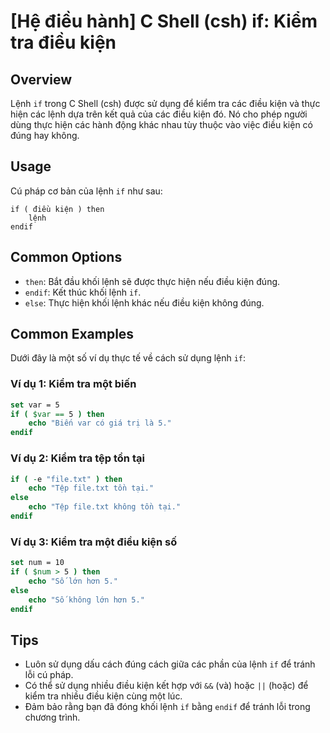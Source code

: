 # [Hệ điều hành] C Shell (csh) if: Kiểm tra điều kiện

## Overview
Lệnh `if` trong C Shell (csh) được sử dụng để kiểm tra các điều kiện và thực hiện các lệnh dựa trên kết quả của các điều kiện đó. Nó cho phép người dùng thực hiện các hành động khác nhau tùy thuộc vào việc điều kiện có đúng hay không.

## Usage
Cú pháp cơ bản của lệnh `if` như sau:

```
if ( điều kiện ) then
    lệnh
endif
```

## Common Options
- `then`: Bắt đầu khối lệnh sẽ được thực hiện nếu điều kiện đúng.
- `endif`: Kết thúc khối lệnh `if`.
- `else`: Thực hiện khối lệnh khác nếu điều kiện không đúng.

## Common Examples
Dưới đây là một số ví dụ thực tế về cách sử dụng lệnh `if`:

### Ví dụ 1: Kiểm tra một biến
```csh
set var = 5
if ( $var == 5 ) then
    echo "Biến var có giá trị là 5."
endif
```

### Ví dụ 2: Kiểm tra tệp tồn tại
```csh
if ( -e "file.txt" ) then
    echo "Tệp file.txt tồn tại."
else
    echo "Tệp file.txt không tồn tại."
endif
```

### Ví dụ 3: Kiểm tra một điều kiện số
```csh
set num = 10
if ( $num > 5 ) then
    echo "Số lớn hơn 5."
else
    echo "Số không lớn hơn 5."
endif
```

## Tips
- Luôn sử dụng dấu cách đúng cách giữa các phần của lệnh `if` để tránh lỗi cú pháp.
- Có thể sử dụng nhiều điều kiện kết hợp với `&&` (và) hoặc `||` (hoặc) để kiểm tra nhiều điều kiện cùng một lúc.
- Đảm bảo rằng bạn đã đóng khối lệnh `if` bằng `endif` để tránh lỗi trong chương trình.